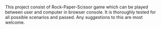 This project consist of Rock-Paper-Scissor game which can be played between user and computer in browser console. It is thoroughly tested for all possible scenarios and passed. Any suggestions to this are most welcome.
